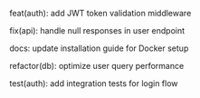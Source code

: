 feat(auth): add JWT token validation middleware

fix(api): handle null responses in user endpoint

docs: update installation guide for Docker setup

refactor(db): optimize user query performance

test(auth): add integration tests for login flow